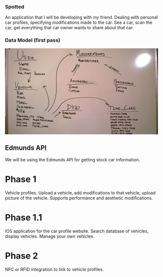 ### Spotted

An application that I will be developing with my friend. Dealing with personal car profiles, specifying modifications made to the car. See a car, scan the car, get everything that car owner wants to share about that car.

### Data Model (first pass)

![Data Model](/public/data_model_first_pass.jpg "Data Model")

## Edmunds API

We will be using the Edmunds API for getting stock car information.

# Phase 1

Vehicle profiles. Upload a vehicle, add modifications to that vehicle, upload picture of the vehicle. Supports performance and aesthetic modifications.

# Phase 1.1

IOS application for the car profile website. Search database of vehicles, display vehicles. Manage your own vehicles.

# Phase 2

NFC or RFID integration to link to vehicle profiles.
